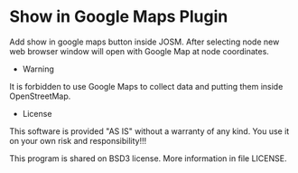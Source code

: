 Show in Google Maps Plugin
=====================

Add show in google maps button inside JOSM. After selecting node new web browser window will open with Google Map at node coordinates.
 
* Warning

It is forbidden to use Google Maps to collect data and putting them inside OpenStreetMap.

* License 

This software is provided "AS IS" without a warranty of any kind.  You use it on your own risk and responsibility!!!

This program is shared on BSD3 license. More information in file LICENSE.
 
